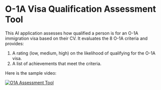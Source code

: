 # O-1A Visa Qualification Assessment Tool

This AI application assesses how qualified a person is for an O-1A immigration visa based on their CV. It evaluates the 8 O-1A criteria and provides:
  1. A rating (low, medium, high) on the likelihood of qualifying for the O-1A visa.
  2. A list of achievements that meet the criteria.

Here is the sample video:

[![O1A Assessment Tool](https://img.youtube.com/vi/AO8yiENGRlE/0.jpg)](https://www.youtube.com/watch?v=AO8yiENGRlE)

